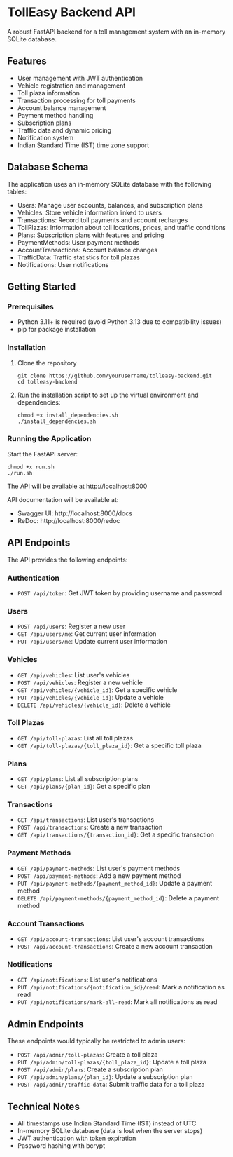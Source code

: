 # TollEasy Backend API

A robust FastAPI backend for a toll management system with an in-memory SQLite database.

## Features

- User management with JWT authentication
- Vehicle registration and management
- Toll plaza information
- Transaction processing for toll payments
- Account balance management
- Payment method handling
- Subscription plans
- Traffic data and dynamic pricing
- Notification system
- Indian Standard Time (IST) time zone support

## Database Schema

The application uses an in-memory SQLite database with the following tables:

- Users: Manage user accounts, balances, and subscription plans
- Vehicles: Store vehicle information linked to users
- Transactions: Record toll payments and account recharges
- TollPlazas: Information about toll locations, prices, and traffic conditions
- Plans: Subscription plans with features and pricing
- PaymentMethods: User payment methods
- AccountTransactions: Account balance changes
- TrafficData: Traffic statistics for toll plazas
- Notifications: User notifications

## Getting Started

### Prerequisites

- Python 3.11+ is required (avoid Python 3.13 due to compatibility issues)
- pip for package installation

### Installation

1. Clone the repository
   ```
   git clone https://github.com/yourusername/tolleasy-backend.git
   cd tolleasy-backend
   ```

2. Run the installation script to set up the virtual environment and dependencies:
   ```
   chmod +x install_dependencies.sh
   ./install_dependencies.sh
   ```

### Running the Application

Start the FastAPI server:

```
chmod +x run.sh
./run.sh
```

The API will be available at http://localhost:8000

API documentation will be available at:
- Swagger UI: http://localhost:8000/docs
- ReDoc: http://localhost:8000/redoc

## API Endpoints

The API provides the following endpoints:

### Authentication
- `POST /api/token`: Get JWT token by providing username and password

### Users
- `POST /api/users`: Register a new user
- `GET /api/users/me`: Get current user information
- `PUT /api/users/me`: Update current user information

### Vehicles
- `GET /api/vehicles`: List user's vehicles
- `POST /api/vehicles`: Register a new vehicle
- `GET /api/vehicles/{vehicle_id}`: Get a specific vehicle
- `PUT /api/vehicles/{vehicle_id}`: Update a vehicle
- `DELETE /api/vehicles/{vehicle_id}`: Delete a vehicle

### Toll Plazas
- `GET /api/toll-plazas`: List all toll plazas
- `GET /api/toll-plazas/{toll_plaza_id}`: Get a specific toll plaza

### Plans
- `GET /api/plans`: List all subscription plans
- `GET /api/plans/{plan_id}`: Get a specific plan

### Transactions
- `GET /api/transactions`: List user's transactions
- `POST /api/transactions`: Create a new transaction
- `GET /api/transactions/{transaction_id}`: Get a specific transaction

### Payment Methods
- `GET /api/payment-methods`: List user's payment methods
- `POST /api/payment-methods`: Add a new payment method
- `PUT /api/payment-methods/{payment_method_id}`: Update a payment method
- `DELETE /api/payment-methods/{payment_method_id}`: Delete a payment method

### Account Transactions
- `GET /api/account-transactions`: List user's account transactions
- `POST /api/account-transactions`: Create a new account transaction

### Notifications
- `GET /api/notifications`: List user's notifications
- `PUT /api/notifications/{notification_id}/read`: Mark a notification as read
- `PUT /api/notifications/mark-all-read`: Mark all notifications as read

## Admin Endpoints

These endpoints would typically be restricted to admin users:

- `POST /api/admin/toll-plazas`: Create a toll plaza
- `PUT /api/admin/toll-plazas/{toll_plaza_id}`: Update a toll plaza
- `POST /api/admin/plans`: Create a subscription plan
- `PUT /api/admin/plans/{plan_id}`: Update a subscription plan
- `POST /api/admin/traffic-data`: Submit traffic data for a toll plaza

## Technical Notes

- All timestamps use Indian Standard Time (IST) instead of UTC
- In-memory SQLite database (data is lost when the server stops)
- JWT authentication with token expiration
- Password hashing with bcrypt 